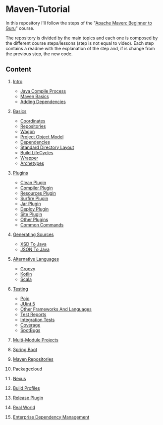 # Maven-Tutorial

In this repository I'll follow the steps of the 
"[Apache Maven: Beginner to Guru](https://www.udemy.com/course/apache-maven-beginner-to-guru/)" course.

The repository is divided by the main topics and each one is composed by the different course steps/lessons 
(step is not equal to video).
Each step contains a readme with the explanation of the step and, if is change from the previous step, the new code.

## Content

1. [Intro](00%20-%20Intro)
    - [Java Compile Process](00%20-%20Intro#java-compile-process)
    - [Maven Basics](00%20-%20Intro#maven-basics)
    - [Adding Dependencies](00%20-%20Intro#adding-dependencies)
1. [Basics](01%20-%20Basics)
    - [Coordinates](01%20-%20Basics#coordinates)
    - [Repositories](01%20-%20Basics#repositories)
    - [Wagon](01%20-%20Basics#wagon)
    - [Project Object Model](01%20-%20Basics#project-object-model)
    - [Dependencies](01%20-%20Basics#dependencies)
    - [Standard Directory Layout](01%20-%20Basics#standard-directory-layout)
    - [Build LifeCycles](01%20-%20Basics#build-lifecycles)
    - [Wrapper](01%20-%20Basics#wrapper)
    - [Archetypes](01%20-%20Basics#archetypes)
1. [Plugins](02%20-%20Plugins)
    - [Clean Plugin](02%20-%20Plugins#clean-plugin)
    - [Compiler Plugin](02%20-%20Plugins#compiler-plugin)
    - [Resources Plugin](02%20-%20Plugins#resources-plugin)
    - [Surfire Plugin](02%20-%20Plugins#surfire-plugin)
    - [Jar Plugin](02%20-%20Plugins#jar-plugin)
    - [Deploy Plugin](02%20-%20Plugins#deploy-plugin)
    - [Site Plugin](02%20-%20Plugins#site-plugin)
    - [Other Plugins](02%20-%20Plugins#other-plugins)
    - [Common Commands](02%20-%20Plugins#common-commands)
1. [Generating Sources](03%20-%20Generating%20Sources)
    - [XSD To Java](03%20-%20Generating%20Sources#xsd-to-java)
    - [JSON To Java](03%20-%20Generating%20Sources#json-to-java)
1. [Alternative Languages](04%20-%20Alternative%20Languages)
    - [Groovy](04%20-%20Alternative%20Languages#groovy)
    - [Kotlin](04%20-%20Alternative%20Languages#kotlin)
    - [Scala](04%20-%20Alternative%20Languages#scala)
1. [Testing](05%20-%20Testing)
    - [Pojo](05%20-%20Testing#pojo)
    - [JUint 5](05%20-%20Testing#junit-5)
    - [Other Frameworks And Languages](05%20-%20Testing#other-frameworks-and-languages)
    - [Test Reports](05%20-%20Testing#test-reports)
    - [Integration Tests](05%20-%20Testing#integration-tests)
    - [Coverage](05%20-%20Testing#coverage)
    - [SpotBugs](05%20-%20Testing#spotbugs)

1. [Multi-Module Projects]()
1. [Spring Boot]()
1. [Maven Repositories]()
1. [Packagecloud]()
1. [Nexus]()
1. [Build Profiles]()
1. [Release Plugin]()
1. [Real World]()
1. [Enterprise Dependency Management]()